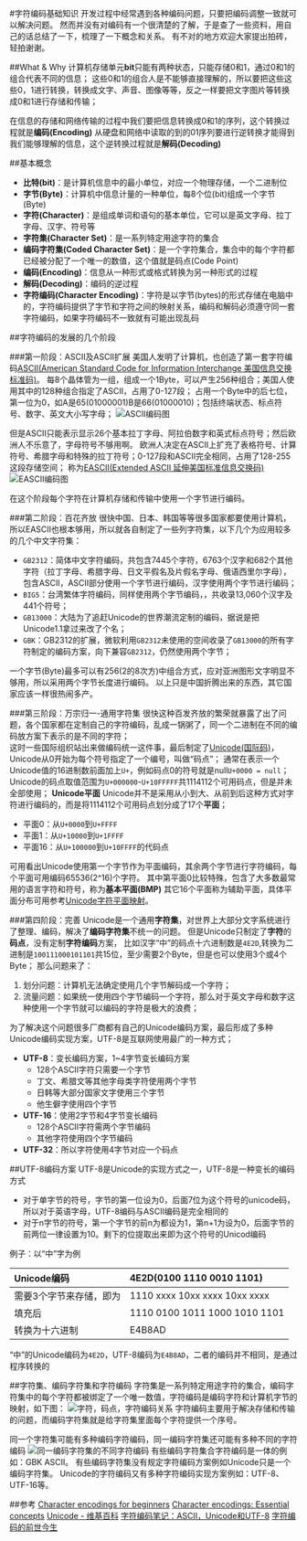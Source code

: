 #字符编码基础知识
开发过程中经常遇到各种编码问题，只要把编码调整一致就可以解决问题。
然而并没有对编码有一个很清楚的了解，于是查了一些资料，用自己的话总结了一下，梳理了一下概念和关系。
有不对的地方欢迎大家提出拍砖，轻拍谢谢。

##What & Why
计算机存储单元**bit**只能有两种状态，只能存储0和1，通过0和1的组合代表不同的信息；
这些0和1的组合人是不能够直接理解的，所以要把这些这些0，1进行转换，转换成文字、声音、图像等等，反之一样要把文字图片等转换成0和1进行存储和传输；

在信息的存储和网络传输的过程中我们要把信息转换成0和1的序列，这个转换过程就是**编码(Encoding)**
从硬盘和网络中读取的到的01序列要进行逆转换才能得到我们能够理解的信息，这个逆转换过程就是**解码(Decoding)**

##基本概念
+ **比特(bit)**：是计算机信息中的最小单位，对应一个物理存储，一个二进制位
+ **字节(Byte)**：计算机中信息计量的一种单位，每8个位(bit)组成一个字节(Byte)
+ **字符(Character)**：是组成单词和语句的基本单位，它可以是英文字母、拉丁字母、汉字、符号等
+ **字符集(Character Set)**：是一系列特定用途字符的集合
+ **编码字符集(Coded Character Set)**：是一个字符集合，集合中的每个字符都已经被分配了一个唯一的数值，这个值就是码点(Code Point)
+ **编码(Encoding)**：信息从一种形式或格式转换为另一种形式的过程
+ **解码(Decoding)**：编码的逆过程
+ **字符编码(Character Encoding)**：字符是以字节(bytes)的形式存储在电脑中的，字符编码提供了字节和字符之间的映射关系，编码和解码必须遵守同一套字符编码，如果字符编码不一致就有可能出现乱码


##字符编码的发展的几个阶段

###第一阶段：ASCII及ASCII扩展
美国人发明了计算机，也创造了第一套字符编码[ASCII(American Standard Code for Information Interchange 美国信息交换标准码)](https://zh.wikipedia.org/wiki/ASCII)。
每8个晶体管为一组，组成一个1Byte，可以产生256种组合；美国人使用其中的128种组合指定了ASCII，占用了0-127段；
占用一个Byte中的后七位，第一位为0，如A是65(01000001)B是66(01000010)；包括终端状态、标点符号、数字、英文大小写字母；
![ASCII编码图](http://www.asciima.com/img/ascii_Table2.png)

但是ASCII只能表示显示26个基本拉丁字母、阿拉伯数字和英式标点符号；然后欧洲人不乐意了，字母符号不够用啊。
欧洲人决定在ASCII上扩充了表格符号、计算符号、希腊字母和特殊的拉丁符号；0-127段和ASCII完全相同，占用了128-255这段存储空间；
称为[EASCII(Extended ASCII 延伸美国标准信息交换码)](https://zh.wikipedia.org/wiki/EASCII)
![EASCII编码图](http://images2015.cnblogs.com/blog/809218/201510/809218-20151002130810902-1753100839.jpg)

在这个阶段每个字符在计算机存储和传输中使用一个字节进行编码。


###第二阶段：百花齐放
很快中国、日本、韩国等等很多国家都要使用计算机，所以EASCII也根本够用，所以就各自制定了一些列字符集，以下几个为应用较多的几个中文字符集：

+ `GB2312`：简体中文字符编码，共包含7445个字符，6763个汉字和682个其他字符（拉丁字母、希腊字母、日文平假名及片假名字母、俄语西里尔字母），包含ASCII，ASCII部分使用一个字节进行编码，汉字使用两个字节进行编码；
+ `BIG5`：台湾繁体字符编码，同样使用两个字节编码，，共收录13,060个汉字及441个符号；
+ `GB13000`：大陆为了追赶Unicode的世界潮流定制的编码，据说是把Unicode1.1拿过来改了个名；
+ `GBK`：GB2312的扩展，微软利用`GB2312`未使用的空间收录了`GB13000`的所有字符制定的编码方案，向下兼容`GB2312`，仍然使用两个字节；

一个字节(Byte)最多可以有256(2的8次方)中组合方式，应对亚洲图形文字明显不够用，所以采用两个字节长度进行编码。
以上只是中国折腾出来的东西，其它国家应该一样很热闹多产。

###第三阶段：万宗归一-通用字符集
很快这种百发齐放的繁荣就暴露了出了问题，各个国家都在定制自己的字符编码，乱成一锅粥了，同一个二进制在不同的编码放方案下表示的是不同的字符；                                         
这时一些国际组织站出来做编码统一这件事，最后制定了[Unicode(国际码)](https://zh.wikipedia.org/wiki/Unicode)，
Unicode从0开始为每个符号指定了一个编号，叫做“码点”；
通常在表示一个Unicode值的16进制数前面加上`U+`，例如码点0的符号就是null`U+0000 = null`；
Unicode的码点取值范围为`U+000000`-`U+10FFFFF`共1114112个可用码点，但是并未全部使用；
**Unicode平面** Unicode并不是采用从小到大、从前到后这种方式对字符进行编码的，而是将1114112个可用码点划分成了17个**平面**；

+ 平面0：从`U+0000`到`U+FFFF`
+ 平面1：从`U+10000`到`U+1FFFF`
+ 平面16：从`U+100000`到`U+10FFFF`的代码点

可用看出Unicode使用第一个字节作为平面编码，其余两个字节进行字符编码，每个平面可用编码65536(2^16)个字符。
其中第平面0比较特殊，包含了大多数最常用的语言字符和符号，称为**基本平面(BMP)**
其它16个平面称为辅助平面，具体平面分布可用参考[Unicode字符平面映射](https://zh.wikipedia.org/wiki/Unicode%E5%AD%97%E7%AC%A6%E5%B9%B3%E9%9D%A2%E6%98%A0%E5%B0%84)。

###第四阶段：完善
Unicode是一个通用**字符集**，对世界上大部分文字系统进行了整理、编码，解决了**编码字符集**不统一的问题。
但是Unicode只制定了**字符**的**码点**，没有定制**字符编码**方案，
比如汉字“中”的码点十六进制数是`4E2D`,转换为二进制是`100111000101101`共15位，至少需要2个Byte，但是也可以使用3个或4个Byte；
那么问题来了：
1. 划分问题：计算机无法确定使用几个字节解码成一个字符；
2. 流量问题：如果统一使用四个字节编码一个字符，那么对于英文字母和数字这种使用一个字节就可以编码的字符是极大的浪费；


为了解决这个问题很多厂商都有自己的Unicode编码方案，最后形成了多种Unicode编码实现方案，UTF-8是互联网使用最广的一种方式；

+ **UTF-8**：变长编码方案，1~4字节变长编码方案
    * 128个ASCII字符只需要一个字节
    * 丁文、希腊文等其他字母类字符使用两个字节
    * 日韩等大部分国家文字使用三个字节
    * 他生僻字使用四个字节
+ **UTF-16**：使用2字节和4字节变长编码
    * 128个ASCII字符需两个字节编码
    * 其他字符使用四个字节编码
+ **UTF-32**：所以字符使用4字节对应一个码点


##UTF-8编码方案
UTF-8是Unicode的实现方式之一，UTF-8是一种变长的编码方式

+ 对于单字节的符号，字节的第一位设为0，后面7位为这个符号的unicode码，所以对于英语字母，UTF-8编码与ASCII编码是完全相同的
+ 对于n字节的符号，第一个字节的前n为都设为1，第n+1为设为0，后面字节的前两位一律设置为10。剩下的位提取出来即为这个符号的Unicod编码

例子：以“中”字为例

|  Unicode编码 | 4E2D(0100 1110 0010 1101)   |
| :------------ | :------------ |
| 需要3个字节来存储，即为  | 1110 xxxx 10xx xxxx 10xx xxxx  |
| 填充后  |  1110 0100 1011 1000 1010 1101 |
| 转换为十六进制 | E4B8AD |


“中”的Unicode编码为`4E2D`，UTF-8编码为`E4B8AD`，二者的编码并不相同，是通过程序转换的


##字符集、编码字符集和字符编码
字符集是一系列特定用途字符的集合，编码字符集中的每个字符都被绑定了一个唯一数值，字符编码是编码字符和计算机字节的映射，如下图：
![字符，码点，字符编码关系](https://www.w3.org/International/articles/definitions-characters/index-data/encodings-utf8.png)
字符编码主要用于解决存储和传输的问题，而编码字符集就是给字符集里面每个字符提供一个序号。

同一个字符集可能有多种编码字符编码，同一编码字符集还可能有多种不同的字符编码
![同一编码字符集的不同字符编码](https://www.w3.org/International/articles/definitions-characters/index-data/encodings.png)
有些编码字符集合字符编码是一体的例如：GBK ASCII。
有些编码字符集没有规定字符编码方案例如Unicode只是一个编码字符集。
Unicode的字符编码又有多种字符编码实现方案例如：UTF-8、UTF-16等。


##参考
[Character encodings for beginners](https://www.w3.org/International/questions/qa-what-is-encoding)
[Character encodings: Essential concepts](https://www.w3.org/International/articles/definitions-characters)
[Unicode - 维基百科](https://zh.wikipedia.org/wiki/Unicode)
[字符编码笔记：ASCII，Unicode和UTF-8](http://www.ruanyifeng.com/blog/2007/10/ascii_unicode_and_utf-8.html)
[字符编码的前世今生](http://tgideas.qq.com/webplat/info/news_version3/804/7104/7106/m5723/201307/218730.shtml)

